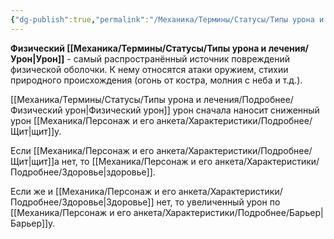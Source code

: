 ```yaml
---
{"dg-publish":true,"permalink":"/Механика/Термины/Статусы/Типы урона и лечения/Подробнее/Физический урон/","noteIcon":"","created":"2025-10-12T10:43:43.505+03:00","updated":"2025-09-24T19:05:18.289+03:00"}
---
```




**Физический [[Механика/Термины/Статусы/Типы урона и лечения/Урон\|Урон]]** - самый распространённый источник повреждений физической оболочки. К нему относятся атаки оружием, стихии природного происхождения (огонь от костра, молния с неба и т.д.). 

[[Механика/Термины/Статусы/Типы урона и лечения/Подробнее/Физический урон\|Физический урон]] урон сначала наносит сниженный урон [[Механика/Персонаж и его анкета/Характеристики/Подробнее/Щит\|щит]]у. 

Если [[Механика/Персонаж и его анкета/Характеристики/Подробнее/Щит\|щит]]а нет, то [[Механика/Персонаж и его анкета/Характеристики/Подробнее/Здоровье\|здоровье]]. 

Если же и [[Механика/Персонаж и его анкета/Характеристики/Подробнее/Здоровье\|Здоровье]] нет, то увеличенный урон по [[Механика/Персонаж и его анкета/Характеристики/Подробнее/Барьер\|Барьер]]у.